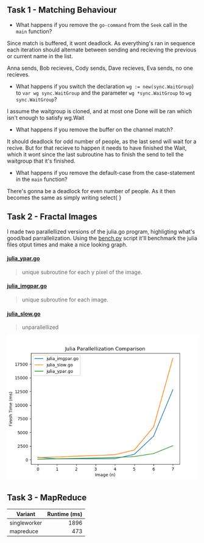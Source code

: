 ## Task 1 - Matching Behaviour

* What happens if you remove the `go-command` from the `Seek` call in the `main` function?

Since match is buffered, it wont deadlock. As everything's ran in sequence each iteration should alternate between sending and recieving the previous or current name in the list. 

Anna sends, Bob recieves, Cody sends, Dave recieves, Eva sends, no one recieves. 

* What happens if you switch the declaration `wg := new(sync.WaitGroup`) to `var wg sync.WaitGroup` and the parameter `wg *sync.WaitGroup` to `wg sync.WaitGroup`?

I assume the waitgroup is cloned, and at most one Done will be ran which isn't enough to satisfy wg.Wait

* What happens if you remove the buffer on the channel match?

It should deadlock for odd number of people, as the last send will wait for a recive. But for that recieve to happen it needs to have finished the Wait, which it wont since the last subroutine has to finish the send to tell the waitgroup that it's finished. 

* What happens if you remove the default-case from the case-statement in the `main` function?

There's gonna be a deadlock for even number of people. As it then becomes the same as simply writing select{ } 


## Task 2 - Fractal Images

I made two parallellized versions of the julia.go program, highligting what's good/bad parrallelization. Using the [bench.py](../src/bench.py) script it'll benchmark the julia files otput times and make a nice looking graph. 
#### [julia_ypar.go](../src/julia_ypar.go)
> unique subroutine for each y pixel of the image.

#### [julia_imgpar.go](../src/julia_imgpar.go)
> unique subroutine for each image.
 
#### [julia_slow.go](../src/julia_slow.go)
> unparallellized


![juliagraph](./JuliaFigure.png)


## Task 3 - MapReduce

|Variant       | Runtime (ms) |
| ------------ | ------------:|
| singleworker |         1896 |
| mapreduce    |          473 |